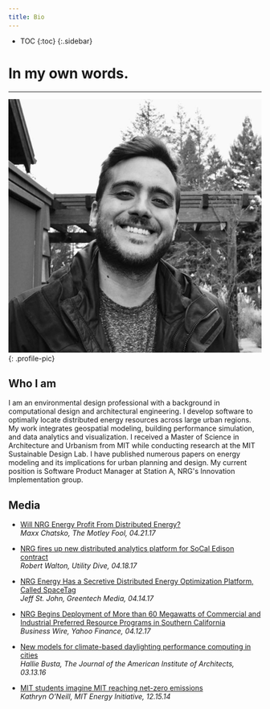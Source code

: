```yaml
---
title: Bio
---
```

* TOC
{:toc}
{:.sidebar}

# In my own words.

---

![profile-pic](profile-pic.jpg){: .profile-pic}

## Who I am

I am an environmental design professional with a background in computational design and architectural engineering. I develop software to optimally locate distributed energy resources across large urban regions. My work integrates geospatial modeling, building performance simulation, and data analytics and visualization. I received a Master of Science in Architecture and Urbanism from MIT while conducting research at the MIT Sustainable Design Lab. I have published numerous papers on energy modeling and its implications for urban planning and design. My current position is Software Product Manager at Station A, NRG's Innovation Implementation group.


## Media

* [Will NRG Energy Profit From Distributed Energy?](https://www.fool.com/investing/2017/04/21/will-nrg-energy-profit-from-distributed-energy.aspx)<br/>*Maxx Chatsko, The Motley Fool, 04.21.17*

* [NRG fires up new distributed analytics platform for SoCal Edison contract](http://www.utilitydive.com/news/nrg-fires-up-new-distributed-analytics-platform-for-socal-edison-contract/440651/)<br/>*Robert Walton, Utility Dive, 04.18.17*

* [NRG Energy Has a Secretive Distributed Energy Optimization Platform, Called SpaceTag](https://www.greentechmedia.com/articles/read/NRG-Energy-Has-a-Secretive-Distributed-Energy-Optimization-Platform)<br/>*Jeff St. John, Greentech Media, 04.14.17*

* [NRG Begins Deployment of More than 60 Megawatts of Commercial and Industrial Preferred Resource Programs in Southern California](https://finance.yahoo.com/news/nrg-begins-deployment-more-60-120000191.html)<br/>*Business Wire, Yahoo Finance, 04.12.17*

* [New models for climate-based daylighting performance computing in cities](http://www.architectmagazine.com/technology/this-week-in-tech-the-worlds-tallest-elevator-test-tower_o)<br/>*Hallie Busta, The Journal of the American Institute of Architects, 03.13.16*

* [MIT students imagine MIT reaching net-zero emissions](https://mitei.mit.edu/news/class-envisions-mit-reaching-net-zero-emissions-growth)<br/>*Kathryn O’Neill, MIT Energy Initiative, 12.15.14*



